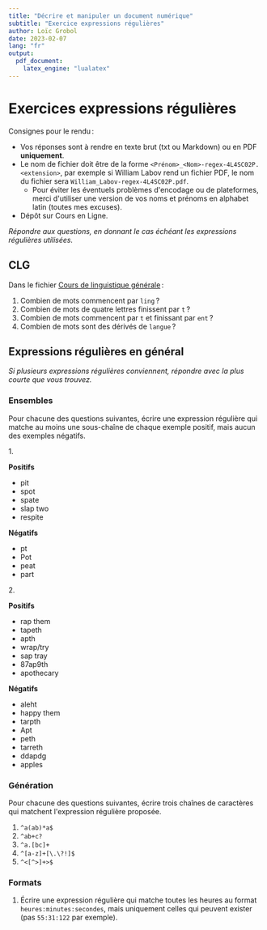 ```yaml
---
title: "Décrire et manipuler un document numérique"
subtitle: "Exercice expressions régulières"
author: Loïc Grobol
date: 2023-02-07
lang: "fr"
output:
  pdf_document:
    latex_engine: "lualatex"
---
```


<!-- LTeX: language=fr -->

Exercices expressions régulières
================================

Consignes pour le rendu :

- Vos réponses sont à rendre en texte brut (txt ou Markdown) ou en PDF **uniquement**.
- Le nom de fichier doit être de la forme `<Prénom>_<Nom>-regex-4L4SC02P.<extension>`, par exemple
  si William Labov rend un fichier PDF, le nom du fichier sera `William_Labov-regex-4L4SC02P.pdf`.
  - Pour éviter les éventuels problèmes d'encodage ou de plateformes, merci d'utiliser une version
  de vos noms et prénoms en alphabet latin (toutes mes excuses).
- Dépôt sur Cours en Ligne.

*Répondre aux questions, en donnant le cas échéant les expressions régulières utilisées.*

## CLG

Dans le fichier [Cours de linguistique générale](clg.txt) :

1. Combien de mots commencent par `ling` ?
2. Combien de mots de quatre lettres finissent par `t` ?
3. Combien de mots commencent par `t` et finissant par `ent` ?
4. Combien de mots sont des dérivés de `langue` ?

## Expressions régulières en général

*Si plusieurs expressions régulières conviennent, répondre avec la plus courte que vous trouvez.*

### Ensembles

Pour chacune des questions suivantes, écrire une expression régulière qui matche au moins une
sous-chaîne de chaque exemple positif, mais aucun des exemples négatifs.

1\.

**Positifs**

- pit
- spot
- spate
- slap two
- respite

**Négatifs**

- pt
- Pot
- peat
- part

2\.

**Positifs**

- rap them
- tapeth
- apth
- wrap/try
- sap tray
- 87ap9th
- apothecary

**Négatifs**

- aleht
- happy them
- tarpth
- Apt
- peth
- tarreth
- ddapdg
- apples

### Génération

Pour chacune des questions suivantes, écrire trois chaînes de caractères qui matchent l'expression
régulière proposée.

1. `^a(ab)*a$`
2. `^ab+c?`
3. `^a.[bc]+`
4. `^[a-z]+[\.\?!]$`
5. `^<[^>]+>$`

### Formats

1. Écrire une expression régulière qui matche toutes les heures au format `heures:minutes:secondes`,
mais uniquement celles qui peuvent exister (pas `55:31:122` par exemple).